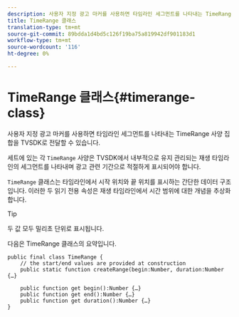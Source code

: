 ```yaml
---
description: 사용자 지정 광고 마커를 사용하면 타임라인 세그먼트를 나타내는 TimeRange 사양 집합을 TVSDK로 전달할 수 있습니다.
title: TimeRange 클래스
translation-type: tm+mt
source-git-commit: 89bdda1d4bd5c126f19ba75a819942df901183d1
workflow-type: tm+mt
source-wordcount: '116'
ht-degree: 0%

---
```



# TimeRange 클래스{#timerange-class}

사용자 지정 광고 마커를 사용하면 타임라인 세그먼트를 나타내는 TimeRange 사양 집합을 TVSDK로 전달할 수 있습니다.

<!--<a id="section_42EB6D62627A424ABA250E3246EFEFC3"></a>-->

세트에 있는 각 `TimeRange` 사양은 TVSDK에서 내부적으로 유지 관리되는 재생 타임라인의 세그먼트를 나타내며 광고 관련 기간으로 적절하게 표시되어야 합니다.

`TimeRange` 클래스는 타임라인에서 시작 위치와 끝 위치를 표시하는 간단한 데이터 구조입니다. 이러한 두 읽기 전용 속성은 재생 타임라인에서 시간 범위에 대한 개념을 추상화합니다.

>[!TIP]
>
>두 값 모두 밀리초 단위로 표시됩니다.

다음은 TimeRange 클래스의 요약입니다.

```
public final class TimeRange {
    // the start/end values are provided at construction 
    public static function createRange(begin:Number, duration:Number {…}
 
    public function get begin():Number {…}
    public function get end():Number {…}
    public function get duration():Number {…}
}
```

